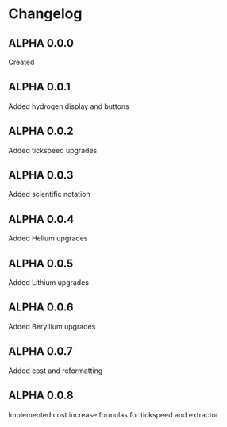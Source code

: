 # Changelog

## ALPHA 0.0.0

Created

## ALPHA 0.0.1

Added hydrogen display and buttons

## ALPHA 0.0.2

Added tickspeed upgrades

## ALPHA 0.0.3

Added scientific notation

## ALPHA 0.0.4

Added Helium upgrades

## ALPHA 0.0.5

Added Lithium upgrades

## ALPHA 0.0.6

Added Beryllium upgrades

## ALPHA 0.0.7

Added cost and reformatting

## ALPHA 0.0.8

Implemented cost increase formulas for tickspeed and extractor